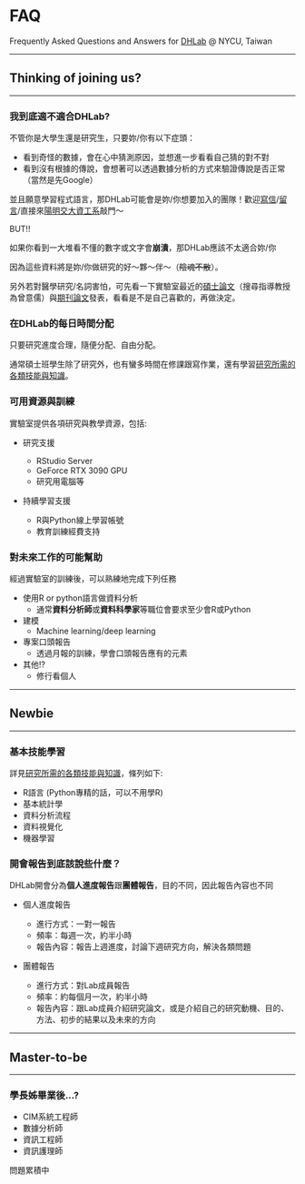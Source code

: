 # FAQ
Frequently Asked Questions and Answers for [DHLab](https://dhlab-tseng.github.io) @ NYCU, Taiwan
***
## Thinking of joining us?
***
### 我到底適不適合DHLab?

不管你是大學生還是研究生，只要妳/你有以下症頭：
- 看到奇怪的數據，會在心中猜測原因，並想進一步看看自己猜的對不對
- 看到沒有根據的傳說，會想著可以透過數據分析的方式來驗證傳說是否正常（當然是先Google）

並且願意學習程式語言，那DHLab可能會是妳/你想要加入的團隊！歡迎[寫信](mailto:yjtseng@nycu.edu.tw)/[留言](https://github.com/DHLab-TSENG/Resources/issues)/直接來[陽明交大資工系](https://www.cs.nycu.edu.tw/members/prof)敲門～

BUT!!

如果你看到一大堆看不懂的數字或文字會**崩潰**，那DHLab應該不太適合妳/你

因為這些資料將是妳/你做研究的好～夥～伴～（~~陰魂不散~~）。

另外若對醫學研究/名詞害怕，可先看一下實驗室最近的[碩士論文](https://ndltd.ncl.edu.tw/)（搜尋指導教授為曾意儒）與[期刊論文](https://orcid.org/0000-0002-1814-5553)發表，看看是不是自己喜歡的，再做決定。



### 在DHLab的每日時間分配

只要研究進度合理，隨便分配、自由分配。

通常碩士班學生除了研究外，也有蠻多時間在修課跟寫作業，還有學習[研究所需的各類技能與知識](https://github.com/DHLab-TSENG/Resources)。



### 可用資源與訓練

實驗室提供各項研究與教學資源，包括:
- 研究支援
    - RStudio Server
    - GeForce RTX 3090 GPU 
    - 研究用電腦等

- 持續學習支援
    - R與Python線上學習帳號 
    - 教育訓練經費支持
  


### 對未來工作的可能幫助

經過實驗室的訓練後，可以熟練地完成下列任務

- 使用R or python語言做資料分析
    - 通常**資料分析師**或**資料科學家**等職位會要求至少會R或Python
- 建模
    - Machine learning/deep learning 
- 專案口頭報告
    - 透過月報的訓練，學會口頭報告應有的元素
- 其他!?
    - 修行看個人
  
***
## Newbie
***
### 基本技能學習

詳見[研究所需的各類技能與知識](https://github.com/DHLab-TSENG/Resources)，條列如下:

- R語言 (Python專精的話，可以不用學R)
- 基本統計學
- 資料分析流程
- 資料視覺化
- 機器學習



### 開會報告到底該說些什麼？
DHLab開會分為**個人進度報告**跟**團體報告**，目的不同，因此報告內容也不同

- 個人進度報告
  - 進行方式：一對一報告
  - 頻率：每週一次，約半小時
  - 報告內容：報告上週進度，討論下週研究方向，解決各類問題
  
- 團體報告
  - 進行方式：對Lab成員報告
  - 頻率：約每個月一次，約半小時
  - 報告內容：跟Lab成員介紹研究論文，或是介紹自己的研究動機、目的、方法、初步的結果以及未來的方向
  

***
## Master-to-be
***
### 學長姊畢業後...?

- CIM系統工程師
- 數據分析師
- 資訊工程師
- 資訊護理師

問題累積中
